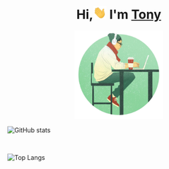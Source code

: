 # <h1 align="center">Hi,<img src="https://raw.githubusercontent.com/ABSphreak/ABSphreak/master/gifs/Hi.gif" width="30px" /> I'm <a href="https://tonynguyenit18.github.io/">Tony<a></h1>
<p align="center">
    <img width="200" src="https://github.com/tonynguyenit18/tonynguyenit18/blob/main/static/code-guy.jpeg">
</p>

![GitHub stats](https://github-readme-stats.vercel.app/api?username=tonynguyenit18&show_icons=true&count_private=true&include_all_commits=true&title_color=f8333c&icon_color=f8333c)

</br>

![Top Langs](https://github-readme-stats.vercel.app/api/top-langs/?username=tonynguyenit18&layout=compact&custom_title=I%20use&title_color=f8333c&card_width=445)
